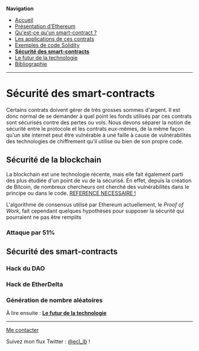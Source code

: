**Navigation**
* [Accueil](index.html)
* [Présentation d'Ethereum](ethereum.html)
* [Qu'est-ce qu'un smart-contract ?](smartcontracts.html)
* [Les applications de ces contrats](applications.html)
* [Exemples de code Solidity](exemples.html)
* [**Sécurité des smart-contracts**](securite.html)
* [Le futur de la technologie](futur.html)
* [Bibliographie](bibliographie.html)

___
# Sécurité des smart-contracts

Certains contrats doivent gérer de très grosses sommes d'argent. Il est donc normal de se demander à quel point les
fonds utilisés par ces contrats sont sécurisés contre des pertes ou vols. Nous devons séparer la notion de sécurité
entre le protocole et les contrats eux-mêmes, de la même façon qu'un site internet peut être vulnérable à une faille
à cause de vulnérabilités des technologies de chiffrement qu'il utilise ou bien de son propre code.

## Sécurité de la blockchain

La blockchain est une technologie récente, mais elle fait également parti des plus étudiée d'un point de vu de la sécurisé.
En effet, depuis la création de Bitcoin, de nombreux chercheurs ont cherché des vulnérabilités dans le principe ou dans le code.
[REFERENCE NECESSAIRE !]()

L'algorithme de consensus utilisé par Ethereum actuellement, le _Proof of Work_, fait cependant quelques hypothèses pour supposer
la sécurité qui pourraient ne pas être remplits

### Attaque par 51%


## Sécurité des smart-contracts

### Hack du DAO



### Hack de EtherDelta



### Génération de nombre aléatoires




À lire ensuite : [**Le futur de la technologie**](futur.html)

___
[Me contacter](mailto://leo.besancon@ecl14.ec-lyon.fr)

Suivez mon flux Twitter : [@ecl_lb](https://twitter.com/ecl_lb) !
